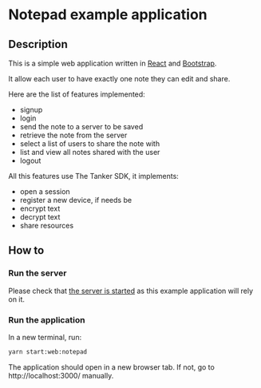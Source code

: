 # Notepad example application

## Description

This is a simple web application written in [React](https://reactjs.org/) and [Bootstrap](https://react-bootstrap.github.io/).

It allow each user to have exactly one note they can edit and share.

Here are the list of features implemented:

- signup
- login
- send the note to a server to be saved
- retrieve the note from the server
- select a list of users to share the note with
- list and view all notes shared with the user
- logout

All this features use The Tanker SDK, it implements:
- open a session
- register a new device, if needs be
- encrypt text
- decrypt text
- share resources

## How to

### Run the server

Please check that [the server is started](../../../README.md) as this example application will rely on it.

### Run the application

In a new terminal, run:

```bash
yarn start:web:notepad
```

The application should open in a new browser tab. If not, go to http://localhost:3000/ manually.
